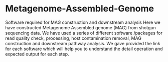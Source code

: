 # Metagenome-Assembled-Genome
Software required for MAG construction and downstream analysis
Here we have constructed Metagenome Assembled genome (MAG) from shotgun sequencing data. We have used a series of different software /packages for read quality check, processing, host contamination removal, MAG construction and downstream pathway analysis. We gave provided the link for each software which will help you to understand the detail operation and expected output for each step. 
